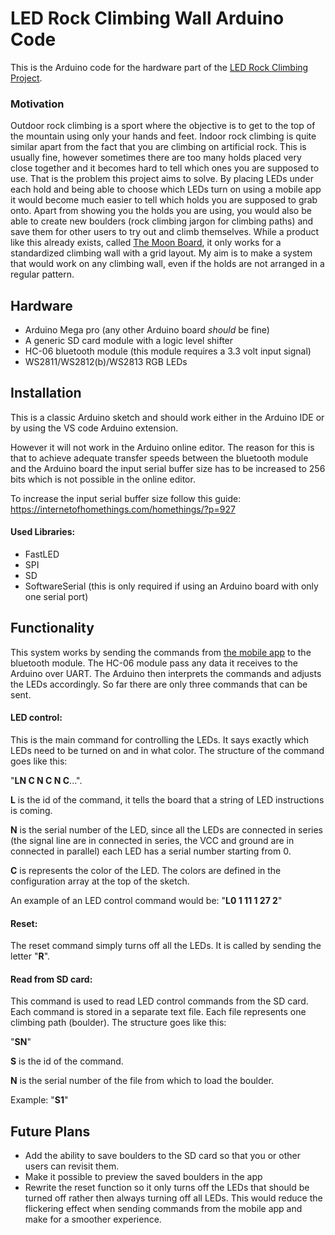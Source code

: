 # LED Rock Climbing Wall Arduino Code

This is the Arduino code for the hardware part of the [LED Rock Climbing Project](https://github.com/Zlatanius/LED-Rock-Climbing-Wall-RN-project#warnings).

### Motivation

Outdoor rock climbing is a sport where the objective is to get to the top of the mountain using only your hands and feet. Indoor rock climbing is quite similar apart from the fact that you are climbing on artificial rock. This is usually fine, however sometimes there are too many holds placed very close together and it becomes hard to tell which ones you are supposed to use. That is the problem this project aims to solve. By placing LEDs under each hold and being able to choose which LEDs turn on using a mobile app it would become much easier to tell which holds you are supposed to grab onto. Apart from showing you the holds you are using, you would also be able to create new boulders (rock climbing jargon for climbing paths) and save them for other users to try out and climb themselves. While a product like this already exists, called [The Moon Board](https://www.moonboard.com/moonboard-app), it only works for a standardized climbing wall with a grid layout. My aim is to make a system that would work on any climbing wall, even if the holds are not arranged in a regular pattern.



## Hardware

- Arduino Mega pro (any other Arduino board *should* be fine)
- A generic SD card module with a logic level shifter
- HC-06 bluetooth module (this module requires a 3.3 volt input signal)
- WS2811/WS2812(b)/WS2813 RGB LEDs



## Installation

This is a classic Arduino sketch and should work either in the Arduino IDE or by using the VS code Arduino extension.

However it will not work in the Arduino online editor. The reason for this is that to achieve adequate transfer speeds between the bluetooth module and the Arduino board the input serial buffer size has to be increased to 256 bits which is not possible in the online editor.

To increase the input serial buffer size follow this guide: https://internetofhomethings.com/homethings/?p=927

#### Used Libraries:

- FastLED
- SPI
- SD
- SoftwareSerial (this is only required if using an Arduino board with only one serial port)



## Functionality

This system works by sending the commands from [the mobile app](https://github.com/Zlatanius/LED-Rock-Climbing-Wall-RN-project#warnings) to the bluetooth module. The HC-06 module pass any data it receives to the Arduino over UART. The Arduino then interprets the commands and  adjusts the LEDs accordingly. So far there are only three commands that can be sent.

#### LED control:

This is the main command for controlling the LEDs. It says exactly which LEDs need to be turned on and in what color. The structure of the command goes like this:

"**LN C N C N C**...". 

**L** is the id of the command, it tells the board that a string of LED instructions is coming.

**N** is the serial number of the LED, since all the LEDs are connected in series (the signal line are in connected in series, the VCC and ground are in connected in parallel) each LED has a serial number starting from 0.

**C** is represents the color of the LED. The colors are defined in the configuration array at the top of the sketch.

An example of an LED control command would be: "**L0 1 11 1 27 2**"

#### Reset:

The reset command simply turns off all the LEDs. It is called by sending the letter "**R**".

#### Read from SD card:

This command is used to read LED control commands from the SD card. Each command is stored in a separate text file. Each file represents one climbing path (boulder). The structure goes like this:

"**SN**"

**S** is the id of the command.

**N** is the serial number of the file from which to load the boulder.

Example: "**S1**"



## Future Plans

- Add the ability to save boulders to the SD card so that you or other users can revisit them.
- Make it possible to preview the saved boulders in the app
- Rewrite the reset function so it only turns off the LEDs that should be turned off rather then always turning off all LEDs. This would reduce the flickering effect when sending commands from the mobile app and make for a smoother experience.
